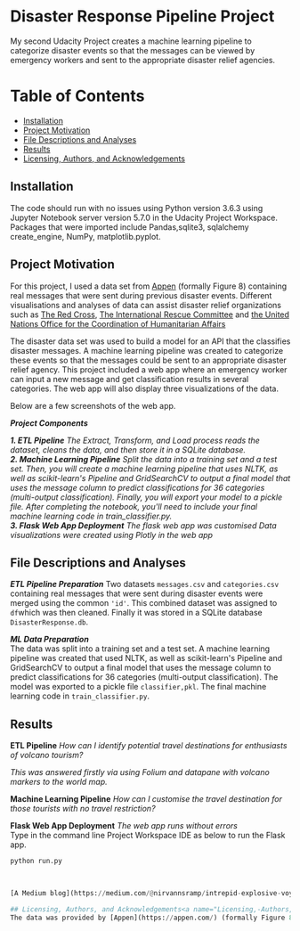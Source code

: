 # Disaster Response Pipeline Project
My second Udacity Project creates a machine learning pipeline to categorize disaster events so that the messages can be viewed by emergency workers and sent to the appropriate disaster relief agencies.

# Table of Contents

* [Installation](#Installation)
* [Project Motivation](#Project-Motivation)
* [File Descriptions and Analyses](#File-Descriptions-and-Analyses)
* [Results](#Results)
* [Licensing, Authors, and Acknowledgements](#Licensing,-Authors,-and-Acknowledgements)


## Installation <a name="Installation"></a>
The code should run with no issues using Python version 3.6.3 using Jupyter Notebook server version 5.7.0 in the Udacity Project Workspace.  Packages that were imported include Pandas,sqlite3, sqlalchemy create_engine, NumPy,  matplotlib.pyplot.  

## Project Motivation <a name="Project-Motivation"></a>
For this project, I used a data set from [Appen](https://appen.com/) (formally Figure 8) containing real messages that were sent during previous disaster events.    Different visualisations and analyses of data can assist disaster relief organizations such as [The Red Cross](https://www.redcross.org/about-us/our-work/international-services/international-disasters-and-crises.html), [The International Rescue Committee](https://www.rescue.org/) and [the United Nations Office for the Coordination of Humanitarian Affairs](https://www.unocha.org/)

The disaster data set  was used to build a model for an API that the classifies disaster messages. A machine learning pipeline was created to categorize these events so that the messages could be sent to an appropriate disaster relief agency. This project included a web app where an emergency worker can input a new message and get classification results in several categories. The web app will also display three visualizations of the data. 

Below are a few screenshots of the web app.



**_Project Components_**
 
**_1. ETL Pipeline_** *The Extract, Transform, and Load process reads the dataset, cleans the data, and then store it in a SQLite database.*  
**_2. Machine Learning Pipeline_** *Split the data into a training set and a test set. Then, you will create a machine learning pipeline that uses NLTK, as well as scikit-learn's Pipeline and GridSearchCV to output a final model that uses the message column to predict classifications for 36 categories (multi-output classification). Finally, you will export your model to a pickle file. After completing the notebook, you'll need to include your final machine learning code in train_classifier.py.*  
**_3. Flask Web App Deployment_** *The flask web app was customised Data visualizations were created using Plotly in the web app*  



## File Descriptions and Analyses <a name="File-Descriptions-and-Analyses"></a>
**_ETL Pipeline Preparation_**
Two datasets ```messages.csv``` and ```categories.csv``` containing real messages that were sent during disaster events were merged using the common ```'id'```.  This combined dataset was assigned to ```df```which was then cleaned. Finally it was stored in a SQLite database ```DisasterResponse.db```.



**_ML Data Preparation_**  
The data was split into a training set and a test set. A machine learning pipeline was created that used NLTK, as well as scikit-learn's Pipeline and GridSearchCV to output a final model that uses the message column to predict classifications for 36 categories (multi-output classification). The model was exported to a pickle file ```classifier,pkl```. The final machine learning code in ```train_classifier.py```.


## Results <a name="Results"></a>

**ETL Pipeline** *How can I identify potential travel destinations for enthusiasts of volcano tourism?*  

*This was answered firstly via using Folium and datapane with volcano markers to the world map.*  


**Machine Learning Pipeline** *How can I customise the travel destination for those tourists with no travel restriction?*  


**Flask Web App Deployment** *The web app runs without errors*  
Type in the command line Project Workspace IDE as below to run the Flask app.

```python
python run.py
```

```python
 

[A Medium blog](https://medium.com/@nirvannsramp/intrepid-explosive-voyages-77f23e47e24e?source=friends_link&sk=b97c94187c9f435b0b955aa12acc408d) was created using the results. 

## Licensing, Authors, and Acknowledgements<a name="Licensing,-Authors,-and-Acknowledgements"></a>
The data was provided by [Appen](https://appen.com/) (formally Figure 8). Scikit-learn.org, Stack Overflow, [Plotly](https://plotly.com/graphing-libraries/), Udacity, Kaggle, Medium,[freeCodeCamp](https://www.freecodecamp.org/news/how-to-sort-values-in-pandas/), [Geeks for Geeks](https://www.geeksforgeeks.org/) and Github were consulted for this project.  

